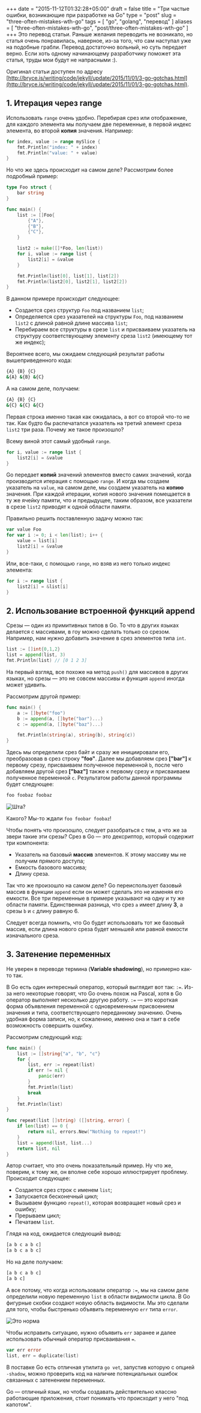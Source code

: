 +++
date = "2015-11-12T01:32:28+05:00"
draft = false
title = "Три частые ошибки, возникающие при разработке на Go"
type = "post"
slug = "three-often-mistakes-wth-go"
tags = [  "go",  "golang",  "перевод" ]
aliases = [
	"three-often-mistakes-wth-go",
    "post/three-often-mistakes-wth-go"
]
+++
Это перевод статьи. Раньше желания переводить не возникало, но статья очень понравилась, наверное, из-за того, что сам наступал уже на подобные грабли. Перевод достаточно вольный, но суть передает верно. Если хоть одному начинающему разработчику поможет эта статья, труды мои будут не напрасными :).

Оригинал статьи доступен по адресу [http://bryce.is/writing/code/jekyll/update/2015/11/01/3-go-gotchas.html](http://bryce.is/writing/code/jekyll/update/2015/11/01/3-go-gotchas.html).

<!--more-->

## 1. Итерация через range

Использовать `range` очень удобно. Перебирая срез или отображение, для каждого элемента мы получаем две переменные, в первой индекс элемента, во второй **копия** значения.
Например:

```go
for index, value := range mySlice {
    fmt.Println("index: " + index)
    fmt.Println("value: " + value)
}
```

Но что же здесь происходит на самом деле? Рассмотрим более подробный пример:

```go
type Foo struct {
    bar string
}

func main() {
    list := []Foo{
        {"A"},
        {"B"},
        {"C"},
    }

    list2 := make([]*Foo, len(list))
    for i, value := range list {
        list2[i] = &value
    }

    fmt.Println(list[0], list[1], list[2])
    fmt.Println(list2[0], list2[1], list2[2])
}
```

В данном примере происходит следующее:

* Создается срез структур `Foo` под названием `list`;
* Определяется срез указателей на структуры `Foo`, под названием `list2` с длиной равной длине массива `list`;
* Перебираем все структуры в срезе `list` и присваиваем указатель на структуру соответствующему элементу среза `list2` (имеющему тот же индекс);

Вероятнее всего, мы ожидаем следующий результат работы вышеприведенного кода:

```bash
{A} {B} {C}
&{A} &{B} &{C}
```

А на самом деле, получаем:

```bash
{A} {B} {C}
&{C} &{C} &{C}
```

Первая строка именно такая как ожидалась, а вот со второй что-то не так. Как будто бы распечатался указатель на третий элемент среза `list2` три раза. Почему же такое произошло?

Всему виной этот самый удобный `range`.

```go
for i, value := range list {
    list2[i] = &value
}
```

Go передает **копий** значений элементов вместо самих значений, когда производится итерация с помощью `range`. И когда мы создаем указатель на `value`, на самом деле, мы создаем указатель на **копию** значения. При каждой итерации, копия нового значения помещается в ту же ячейку памяти, что и предыдущее, таким образом, все указатели в срезе `list2` приводят к одной области памяти.

Правильно решить поставленную задачу можно так:

```go
var value Foo
for var i := 0; i < len(list); i++ {
    value = list[i]
    list2[i] = &value
}
```

Или, все-таки, с помощью `range`, но взяв из него только индекс элемента:

```go
for i := range list {
    list2[i] = &list[i]
}
```

## 2. Использование встроенной функций append

Срезы&nbsp;&mdash; один из примитивных типов в Go. То что в других языках делается с массивами, в гоу можно сделать только со срезом.
Например, нам нужно добавить значение в срез элементов типа `int`.

```go
list := []int{0,1,2}
list = append(list, 3)
fmt.Println(list) // [0 1 2 3]
```

На первый взгляд, все похоже на метод `push()` для массивов в других языках, но срезы&nbsp;&mdash; это не совсем массивы и функция `append` иногда может удивить.

Рассмотрим другой пример:

```go
func main() {
    a := []byte("foo")
    b := append(a, []byte("bar")...)
    c := append(a, []byte("baz")...)

    fmt.Println(string(a), string(b), string(c))
}
```

Здесь мы определили срез байт и сразу же инициировали его, преобразовав в срез строку **"foo"**. Далее мы добавляем срез **["bar"]** к первому срезу, присваиваем полученное переменной `b`, после чего добавляем другой срез **["baz"]** также к первому срезу и присваиваем полученное переменной `c`. Результатом работы данной программы будет следующее:

```bash
foo foobaz foobaz
```

![Шта?](/img/shta.jpeg)

Какого? Мы-то ждали `foo foobar foobaz`!

Чтобы понять что произошло, следует разобраться с тем, а что же за звери такие эти срезы? Срез в Go&nbsp;&mdash; это дексриптор, который содержит три компонента:

* Указатель на базовый **массив** элементов. К этому массиву мы не получим прямого доступа;
* Емкость базового массива;
* Длину среза.

Так что же произошло на самом деле? Go переиспользует базовый массив в функции `append` если он может сделать это не изменяя его емкости. Все три переменные в примере указывают на одну и ту же области памяти. Единственная разница, что срез `a` имеет длину **3**, а срезы `b` и `c` длину равную 6.

Следует всегда помнить, что Go будет использовать тот же базовый массив, если длина нового среза будет меньшей или равной емкости изначального среза.

## 3. Затенение переменных

Не уверен в переводе термина (**Variable shadowing**), но примерно как-то так.

В Go есть один интересный оператор, который выглядит вот так: `:=`. Из-за него некоторые говорят, что Go очень похож на Pascal, хотя в Go оператор выполняет несколько другую работу. `:=`&nbsp;&mdash; это короткая форма объявления переменной с одновременным присвоением значения и типа, соответствующего переданному значению. Очень удобная форма записи, но, к сожалению, именно она и таит в себе возможность совершить ошибку.

Рассмотрим следующий код:

```go
func main() {
    list := []string{"a", "b", "c"}
    for {
        list, err := repeat(list)
        if err != nil {
            panic(err)
        }
        fmt.Println(list)
        break
    }
    fmt.Println(list)
}

func repeat(list []string) ([]string, error) {
    if len(list) == 0 {
        return nil, errors.New("Nothing to repeat!")
    }
    list = append(list, list...)
    return list, nil
}
```

Автор считает, что это очень показательный пример. Ну что же, поверим, к тому же, он вполне себе хорошо иллюстрирует проблему. Происходит следующее:

* Создается срез строк с именем `list`;
* Запускается бесконечный цикл;
* Вызываем функцию `repeat()`, которая возвращает новый срез и ошибку;
* Прерываем цикл;
* Печатаем `list`.

Глядя на код, ожидается следующий вывод:

```bash
[a b c a b c]
[a b c a b c]
```

Но на деле получаем:

```bash
[a b c a b c]
[a b c]
```

А все потому, что когда использовали оператор `:=`, мы на самом деле определили новую переменную `list` в области видимости цикла. В Go фигурные скобки создают новую область видимости. Мы это сделали для того, чтобы быстренько объявить переменную `err` типа `error`.

![Это норма](/img/norma.jpeg)

Чтобы исправить ситуацию, нужно объявить `err` заранее и далее использовать обычный оператор присваивания `=`.

```go
var err error
list, err = duplicate(list)
```

В поставке Go есть отличная утилита `go vet`, запустив которую с опцией `-shadow`, можно проверить код на наличие потенциальных ошибок связанных с затенением переменных.

Go&nbsp;&mdash; отличный язык, но чтобы создавать действительно классно работающие приложения, стоит понимать что происходит у него "под капотом".
